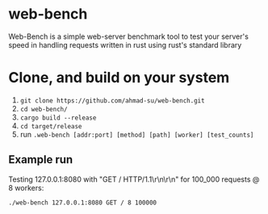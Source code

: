 # web-bench
Web-Bench is a simple web-server benchmark tool to test your server's speed in handling requests written in rust using rust's standard library

# Clone, and build on your system
1. ```git clone https://github.com/ahmad-su/web-bench.git```
2. ```cd web-bench/```
3. ```cargo build --release```
4. ```cd target/release```
5. run ```.web-bench [addr:port] [method] [path] [worker] [test_counts]```

## Example run
Testing 127.0.0.1:8080 with "GET / HTTP/1.1\r\n\r\n" for 100_000 requests @ 8 workers:

```./web-bench 127.0.0.1:8080 GET / 8 100000```
